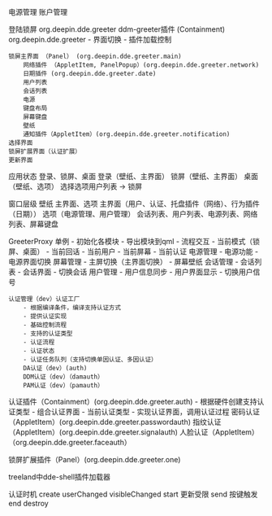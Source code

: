 电源管理
账户管理

登陆锁屏
org.deepin.dde.greeter
ddm-greeter插件 (Containment) org.deepin.dde.greeter
    - 界面切换
    - 插件加载控制

    锁屏主界面 （Panel） (org.deepin.dde.greeter.main)
        网络插件 （AppletItem, PanelPopup）(org.deepin.dde.greeter.network)
        日期插件 (org.deepin.dde.greeter.date)
        用户列表
        会话列表
        电源
        键盘布局
        屏幕键盘
        壁纸
        通知插件（AppletItem）(org.deepin.dde.greeter.notification)
    选择界面
    锁屏扩展界面（认证扩展）
    更新界面

应用状态
    登录、锁屏、桌面
        登录（壁纸、主界面）
        锁屏（壁纸、主界面）
        桌面（壁纸、选项）
            选择选项用户列表 -> 锁屏

窗口层级
    壁纸
    主界面、选项
        主界面（用户、认证、托盘插件（网络）、行为插件（日期））
        选项（电源管理、用户管理）
    会话列表、用户列表、电源列表、网络列表、屏幕键盘

GreeterProxy 单例
    - 初始化各模块
    - 导出模块到qml
    - 流程交互
    - 当前模式（锁屏、桌面）
    - 当前回话
    - 当前用户
    - 当前屏幕
    - 当前认证
    电源管理
        - 电源功能
        - 电源界面切换
    屏幕管理
        - 主屏切换（主界面切换）
        - 屏幕壁纸
    会话管理
        - 会话列表
        - 会话界面
        - 切换会话
    用户管理
        - 用户信息同步
        - 用户界面显示
        - 切换用户信号

    认证管理（dev）认证工厂
        - 根据编译条件，编译支持认证方式
        - 提供认证实现
        - 基础控制流程
        - 支持的认证类型
        - 认证流程
        - 认证状态
        - 认证任务队列（支持切换单因认证、多因认证）
        DA认证（dev）(auth)
        DDM认证（dev）（damauth）
        PAM认证（dev）（pamauth）

认证插件（Containment）(org.deepin.dde.greeter.auth)
    - 根据硬件创建支持认证类型
    - 组合认证界面
    - 当前认证类型
    - 实现认证界面，调用认证过程
    密码认证（AppletItem）(org.deepin.dde.greeter.passwordauth)
    指纹认证（AppletItem）(org.deepin.dde.greeter.signalauth)
    人脸认证（AppletItem）（org.deepin.dde.greeter.faceauth）
    
锁屏扩展插件（Panel）(org.deepin.dde.greeter.one)

treeland中dde-shell插件加载器


认证时机
    create
        userChanged
        visibleChanged
    start
        更新受限
    send
        按键触发
    end
    destroy
    
